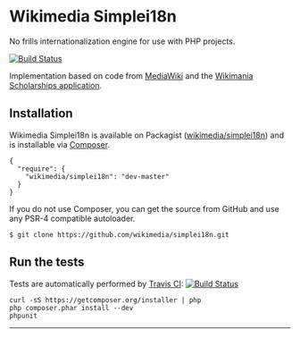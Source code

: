 Wikimedia Simplei18n
====================

No frills internationalization engine for use with PHP projects.

[![Build Status][ci-status]][ci-home]

Implementation based on code from [MediaWiki][] and the
[Wikimania Scholarships application][].


Installation
------------
Wikimedia Simplei18n is available on Packagist
([wikimedia/simplei18n][]) and is installable via [Composer][].

    {
      "require": {
        "wikimedia/simplei18n": "dev-master"
      }
    }

If you do not use Composer, you can get the source from GitHub and use any
PSR-4 compatible autoloader.

    $ git clone https://github.com/wikimedia/simplei18n.git


Run the tests
-------------
Tests are automatically performed by [Travis CI][]:
[![Build Status][ci-status]][ci-home]

    curl -sS https://getcomposer.org/installer | php
    php composer.phar install --dev
    phpunit

---
[MediaWiki]: https://www.mediawiki.org/wiki/MediaWiki
[Wikimania Scholarships application]: https://www.mediawiki.org/wiki/Wikimania_Scholarships_app
[ci-status]: https://travis-ci.org/wikimedia/simplei18n.png
[ci-home]: https://travis-ci.org/wikimedia/simplei18n
[wikimedia/simplei18n]: https://packagist.org/packages/wikimedia/simplei18n
[Composer]: https://getcomposer.org
[Travis CI]: https://travis-ci.org
